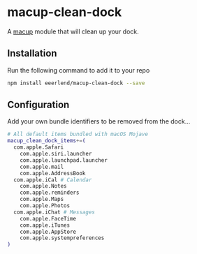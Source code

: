 # macup-clean-dock

A [macup](https://github.com/eeerlend/macup) module that will clean up your dock.

## Installation
Run the following command to add it to your repo

```bash
npm install eeerlend/macup-clean-dock --save
```

## Configuration
Add your own bundle identifiers to be removed from the dock...

```bash
# All default items bundled with macOS Mojave
macup_clean_dock_items+=(
  com.apple.Safari
	com.apple.siri.launcher
	com.apple.launchpad.launcher
	com.apple.mail
	com.apple.AddressBook
  com.apple.iCal # Calendar
	com.apple.Notes
	com.apple.reminders
	com.apple.Maps
	com.apple.Photos
  com.apple.iChat # Messages
	com.apple.FaceTime
	com.apple.iTunes
	com.apple.AppStore
	com.apple.systempreferences
)
```
